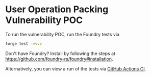 # User Operation Packing Vulnerability POC

To run the vulnerability POC, run the Foundry tests via
```bash
forge test -vvvv
```

Don't have Foundry? Install by following the steps at https://github.com/foundry-rs/foundry#installation.

Alternatively, you can view a run of the tests via [GitHub Actions CI](https://github.com/alchemyplatform/entrypoint-hash-poc/actions/runs/4407864842/jobs/7722100509).
